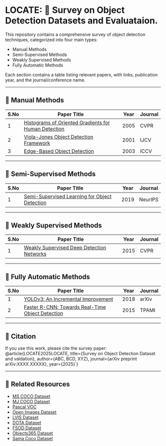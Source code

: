 # LOCATE: 🧠 Survey on Object Detection Datasets and Evaluataion.

This repository contains a comprehensive survey of object detection techniques, categorized into four main types:

- Manual Methods
- Semi-Supervised Methods
- Weakly Supervised Methods
- Fully Automatic Methods

Each section contains a table listing relevant papers, with links, publication year, and the journal/conference name.

---

## 📘 Manual Methods

| S.No | Paper Title                                                                                   | Year | Journal |
| ---- | --------------------------------------------------------------------------------------------- | ---- | ------- |
| 1    | [Histograms of Oriented Gradients for Human Detection](https://doi.org/10.1109/CVPR.2005.177) | 2005 | CVPR    |
| 2    | [Viola-Jones Object Detection Framework](https://doi.org/10.1109/IJCV.2001.990517)            | 2001 | IJCV    |
| 3    | [Edge-Based Object Detection](https://example.com)                                            | 2003 | ICCV    |

---

## 🔄 Semi-Supervised Methods

| S.No | Paper Title                                                          | Year | Journal |
| ---- | -------------------------------------------------------------------- | ---- | ------- |
| 1    | [Semi-Supervised Learning for Object Detection](https://example.com) | 2019 | NeurIPS |

---

## 🧩 Weakly Supervised Methods

| S.No | Paper Title                                                      | Year | Journal |
| ---- | ---------------------------------------------------------------- | ---- | ------- |
| 1    | [Weakly Supervised Deep Detection Networks](https://example.com) | 2015 | CVPR    |

---

## 🤖 Fully Automatic Methods

| S.No | Paper Title                                                                                    | Year | Journal |
| ---- | ---------------------------------------------------------------------------------------------- | ---- | ------- |
| 1    | [YOLOv3: An Incremental Improvement](https://arxiv.org/abs/1804.02767)                         | 2018 | arXiv   |
| 2    | [Faster R-CNN: Towards Real-Time Object Detection](https://doi.org/10.1109/TPAMI.2016.2577031) | 2015 | TPAMI   |

---

## 📄 Citation

If you use this work, please cite the survey paper:
@article{LOCATE2025LOCATE,
title={Survey on Object Detection Dataset and valdation},
author={ABC, BCD, XYZ},
journal={arXiv preprint arXiv:XXXX.XXXXX},
year={2025}
}

---

## 🔗 Related Resources

- [MS COCO Dataset](https://cocodataset.org/)
- [MJ COCO Dataset](https://www.kaggle.com/datasets/mjcoco2025/mj-coco-2025/data)
- [Pascal VOC](http://host.robots.ox.ac.uk/pascal/VOC/)
- [Open Images Dataset](https://storage.googleapis.com/openimages/web/index.html)
- [LVIS Dataset](https://www.lvisdataset.org/)
- [DOTA Dataset](https://captain-whu.github.io/DOTA/index.html)
- [FSOD Dataset](https://github.com/fanq15/Few-Shot-Object-Detection-Dataset?tab=readme-ov-file)
- [Objects365 Dataset](https://www.objects365.org/overview.html)
- [Sama Coco Dataset](https://www.sama.com/sama-coco-dataset)
